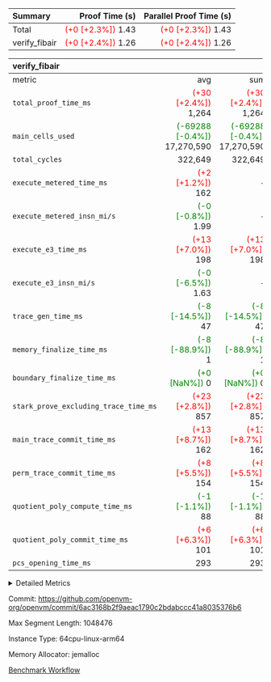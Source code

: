 | Summary | Proof Time (s) | Parallel Proof Time (s) |
|:---|---:|---:|
| Total | <span style='color: red'>(+0 [+2.3%])</span> 1.43 | <span style='color: red'>(+0 [+2.3%])</span> 1.43 |
| verify_fibair | <span style='color: red'>(+0 [+2.4%])</span> 1.26 | <span style='color: red'>(+0 [+2.4%])</span> 1.26 |


| verify_fibair |||||
|:---|---:|---:|---:|---:|
|metric|avg|sum|max|min|
| `total_proof_time_ms ` | <span style='color: red'>(+30 [+2.4%])</span> 1,264 | <span style='color: red'>(+30 [+2.4%])</span> 1,264 | <span style='color: red'>(+30 [+2.4%])</span> 1,264 | <span style='color: red'>(+30 [+2.4%])</span> 1,264 |
| `main_cells_used     ` | <span style='color: green'>(-69288 [-0.4%])</span> 17,270,590 | <span style='color: green'>(-69288 [-0.4%])</span> 17,270,590 | <span style='color: green'>(-69288 [-0.4%])</span> 17,270,590 | <span style='color: green'>(-69288 [-0.4%])</span> 17,270,590 |
| `total_cycles        ` |  322,649 |  322,649 |  322,649 |  322,649 |
| `execute_metered_time_ms` | <span style='color: red'>(+2 [+1.2%])</span> 162 | -          | -          | -          |
| `execute_metered_insn_mi/s` | <span style='color: green'>(-0 [-0.8%])</span> 1.99 | -          | <span style='color: green'>(-0 [-0.8%])</span> 1.99 | <span style='color: green'>(-0 [-0.8%])</span> 1.99 |
| `execute_e3_time_ms  ` | <span style='color: red'>(+13 [+7.0%])</span> 198 | <span style='color: red'>(+13 [+7.0%])</span> 198 | <span style='color: red'>(+13 [+7.0%])</span> 198 | <span style='color: red'>(+13 [+7.0%])</span> 198 |
| `execute_e3_insn_mi/s` | <span style='color: green'>(-0 [-6.5%])</span> 1.63 | -          | <span style='color: green'>(-0 [-6.5%])</span> 1.63 | <span style='color: green'>(-0 [-6.5%])</span> 1.63 |
| `trace_gen_time_ms   ` | <span style='color: green'>(-8 [-14.5%])</span> 47 | <span style='color: green'>(-8 [-14.5%])</span> 47 | <span style='color: green'>(-8 [-14.5%])</span> 47 | <span style='color: green'>(-8 [-14.5%])</span> 47 |
| `memory_finalize_time_ms` | <span style='color: green'>(-8 [-88.9%])</span> 1 | <span style='color: green'>(-8 [-88.9%])</span> 1 | <span style='color: green'>(-8 [-88.9%])</span> 1 | <span style='color: green'>(-8 [-88.9%])</span> 1 |
| `boundary_finalize_time_ms` | <span style='color: green'>(+0 [NaN%])</span> 0 | <span style='color: green'>(+0 [NaN%])</span> 0 | <span style='color: green'>(+0 [NaN%])</span> 0 | <span style='color: green'>(+0 [NaN%])</span> 0 |
| `stark_prove_excluding_trace_time_ms` | <span style='color: red'>(+23 [+2.8%])</span> 857 | <span style='color: red'>(+23 [+2.8%])</span> 857 | <span style='color: red'>(+23 [+2.8%])</span> 857 | <span style='color: red'>(+23 [+2.8%])</span> 857 |
| `main_trace_commit_time_ms` | <span style='color: red'>(+13 [+8.7%])</span> 162 | <span style='color: red'>(+13 [+8.7%])</span> 162 | <span style='color: red'>(+13 [+8.7%])</span> 162 | <span style='color: red'>(+13 [+8.7%])</span> 162 |
| `perm_trace_commit_time_ms` | <span style='color: red'>(+8 [+5.5%])</span> 154 | <span style='color: red'>(+8 [+5.5%])</span> 154 | <span style='color: red'>(+8 [+5.5%])</span> 154 | <span style='color: red'>(+8 [+5.5%])</span> 154 |
| `quotient_poly_compute_time_ms` | <span style='color: green'>(-1 [-1.1%])</span> 88 | <span style='color: green'>(-1 [-1.1%])</span> 88 | <span style='color: green'>(-1 [-1.1%])</span> 88 | <span style='color: green'>(-1 [-1.1%])</span> 88 |
| `quotient_poly_commit_time_ms` | <span style='color: red'>(+6 [+6.3%])</span> 101 | <span style='color: red'>(+6 [+6.3%])</span> 101 | <span style='color: red'>(+6 [+6.3%])</span> 101 | <span style='color: red'>(+6 [+6.3%])</span> 101 |
| `pcs_opening_time_ms ` |  293 |  293 |  293 |  293 |



<details>
<summary>Detailed Metrics</summary>

|  | verify_program_compile_ms | total_cells | stark_prove_excluding_trace_time_ms | quotient_poly_compute_time_ms | quotient_poly_commit_time_ms | perm_trace_commit_time_ms | pcs_opening_time_ms | main_trace_commit_time_ms | app proof_time_ms |
| --- | --- | --- | --- | --- | --- | --- | --- | --- |
|  | 7 | 65,536 | 44 | 1 | 6 | 0 | 27 | 7 | 1,273 | 

| air_name | rows | quotient_deg | main_cols | interactions | constraints | cells |
| --- | --- | --- | --- | --- | --- | --- |
| AccessAdapterAir<2> |  | 2 |  | 5 | 12 |  | 
| AccessAdapterAir<4> |  | 2 |  | 5 | 12 |  | 
| AccessAdapterAir<8> |  | 2 |  | 5 | 12 |  | 
| FibonacciAir | 32,768 | 1 | 2 |  | 5 | 65,536 | 
| FriReducedOpeningAir |  | 2 |  | 39 | 71 |  | 
| JalRangeCheckAir |  | 2 |  | 9 | 14 |  | 
| NativePoseidon2Air<BabyBearParameters>, 1> |  | 2 |  | 136 | 572 |  | 
| PhantomAir |  | 2 |  | 3 | 5 |  | 
| ProgramAir |  | 1 |  | 1 | 4 |  | 
| VariableRangeCheckerAir |  | 1 |  | 1 | 4 |  | 
| VmAirWrapper<AluNativeAdapterAir, FieldArithmeticCoreAir> |  | 2 |  | 15 | 27 |  | 
| VmAirWrapper<BranchNativeAdapterAir, BranchEqualCoreAir<1> |  | 2 |  | 11 | 25 |  | 
| VmAirWrapper<NativeAdapterAir<2, 0>, PublicValuesCoreAir> |  | 2 |  | 11 | 29 |  | 
| VmAirWrapper<NativeLoadStoreAdapterAir<1>, NativeLoadStoreCoreAir<1> |  | 2 |  | 15 | 20 |  | 
| VmAirWrapper<NativeLoadStoreAdapterAir<4>, NativeLoadStoreCoreAir<4> |  | 2 |  | 15 | 20 |  | 
| VmAirWrapper<NativeVectorizedAdapterAir<4>, FieldExtensionCoreAir> |  | 2 |  | 15 | 27 |  | 
| VmConnectorAir |  | 2 |  | 5 | 11 |  | 
| VolatileBoundaryAir |  | 2 |  | 7 | 19 |  | 

| group | trace_gen_time_ms | total_proof_time_ms | total_cycles | total_cells | stark_prove_excluding_trace_time_ms | quotient_poly_compute_time_ms | quotient_poly_commit_time_ms | perm_trace_commit_time_ms | pcs_opening_time_ms | memory_finalize_time_ms | main_trace_commit_time_ms | main_cells_used | insns | generate_perm_trace_time_ms_time_ms | fri.log_blowup | execute_metered_time_ms | execute_metered_insn_mi/s | execute_e3_time_ms | execute_e3_insn_mi/s | boundary_finalize_time_ms |
| --- | --- | --- | --- | --- | --- | --- | --- | --- | --- | --- | --- | --- | --- | --- | --- | --- | --- | --- | --- | --- |
| verify_fibair | 47 | 1,264 | 322,649 | 62,474,410 | 857 | 88 | 101 | 154 | 293 | 1 | 162 | 17,270,590 | 322,650 | 52 | 1 | 162 | 1.99 | 198 | 1.63 | 0 | 

| group | air_name | rows | prep_cols | perm_cols | main_cols | cells |
| --- | --- | --- | --- | --- | --- | --- |
| verify_fibair | AccessAdapterAir<2> | 131,072 |  | 16 | 11 | 3,538,944 | 
| verify_fibair | AccessAdapterAir<4> | 65,536 |  | 16 | 13 | 1,900,544 | 
| verify_fibair | AccessAdapterAir<8> | 128 |  | 16 | 17 | 4,224 | 
| verify_fibair | FriReducedOpeningAir | 2,048 |  | 84 | 27 | 227,328 | 
| verify_fibair | JalRangeCheckAir | 32,768 |  | 28 | 12 | 1,310,720 | 
| verify_fibair | NativePoseidon2Air<BabyBearParameters>, 1> | 32,768 |  | 312 | 398 | 23,265,280 | 
| verify_fibair | PhantomAir | 16,384 |  | 12 | 6 | 294,912 | 
| verify_fibair | ProgramAir | 8,192 |  | 8 | 10 | 147,456 | 
| verify_fibair | VariableRangeCheckerAir | 262,144 | 2 | 8 | 1 | 2,359,296 | 
| verify_fibair | VmAirWrapper<AluNativeAdapterAir, FieldArithmeticCoreAir> | 262,144 |  | 36 | 29 | 17,039,360 | 
| verify_fibair | VmAirWrapper<BranchNativeAdapterAir, BranchEqualCoreAir<1> | 32,768 |  | 28 | 23 | 1,671,168 | 
| verify_fibair | VmAirWrapper<NativeLoadStoreAdapterAir<1>, NativeLoadStoreCoreAir<1> | 65,536 |  | 40 | 21 | 3,997,696 | 
| verify_fibair | VmAirWrapper<NativeLoadStoreAdapterAir<4>, NativeLoadStoreCoreAir<4> | 32,768 |  | 40 | 27 | 2,195,456 | 
| verify_fibair | VmAirWrapper<NativeVectorizedAdapterAir<4>, FieldExtensionCoreAir> | 32,768 |  | 36 | 38 | 2,424,832 | 
| verify_fibair | VmConnectorAir | 2 | 1 | 16 | 5 | 42 | 
| verify_fibair | VolatileBoundaryAir | 65,536 |  | 20 | 12 | 2,097,152 | 

| group | trace_height_constraint | weighted_sum | threshold |
| --- | --- | --- | --- |
| verify_fibair | 0 | 1,085,444 | 2,013,265,921 | 
| verify_fibair | 1 | 5,411,200 | 2,013,265,921 | 
| verify_fibair | 2 | 542,722 | 2,013,265,921 | 
| verify_fibair | 3 | 5,476,612 | 2,013,265,921 | 
| verify_fibair | 4 | 65,536 | 2,013,265,921 | 
| verify_fibair | 5 | 12,851,850 | 2,013,265,921 | 

| trace_height_constraint | threshold |
| --- | --- |
| 0 | 2,013,265,921 | 

</details>


Commit: https://github.com/openvm-org/openvm/commit/6ac3168b2f9aeac1790c2bdabccc41a8035376b6

Max Segment Length: 1048476

Instance Type: 64cpu-linux-arm64

Memory Allocator: jemalloc

[Benchmark Workflow](https://github.com/openvm-org/openvm/actions/runs/15945479940)
